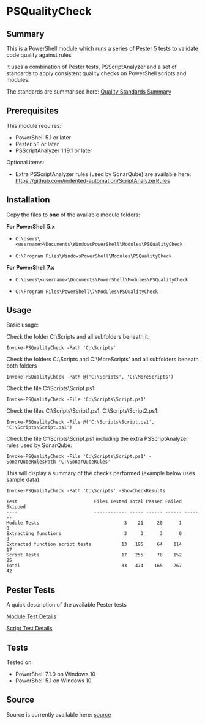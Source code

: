 # PSQualityCheck

## Summary

This is a PowerShell module which runs a series of Pester 5 tests to validate code quality against rules

It uses a combination of Pester tests, PSScriptAnalyzer and a set of standards to apply consistent quality checks on PowerShell scripts and modules.

The standards are summarised here: [Quality Standards Summary](https://github.com/andrewrdavidson/PSQualityCheck/wiki/Standards)

## Prerequisites

This module requires:

* PowerShell 5.1 or later
* Pester 5.1 or later
* PSScriptAnalyzer 1.19.1 or later

Optional items:

* Extra PSScriptAnalyzer rules (used by SonarQube) are available here: https://github.com/indented-automation/ScriptAnalyzerRules

## Installation

Copy the files to **one** of the available module folders:

__For PowerShell 5.x__

* `C:\Users\<username>\Documents\WindowsPowerShell\Modules\PSQualityCheck`

* `C:\Program Files\WindowsPowerShell\Modules\PSQualityCheck`

__For PowerShell 7.x__

* `C:\Users\<username>\Documents\PowerShell\Modules\PSQualityCheck`

* `C:\Program Files\PowerShell\7\Modules\PSQualityCheck`

## Usage

Basic usage:

Check the folder C:\Scripts and all subfolders beneath it:

`Invoke-PSQualityCheck -Path 'C:\Scripts'`

Check the folders C:\Scripts and C:\MoreScripts' and all subfolders beneath both folders

`Invoke-PSQualityCheck -Path @('C:\Scripts', 'C:\MoreScripts')`

Check the file C:\Scripts\Script.ps1:

`Invoke-PSQualityCheck -File 'C:\Scripts\Script.ps1'`

Check the files C:\Scripts\Script1.ps1, C:\Scripts\Script2.ps1:

`Invoke-PSQualityCheck -File @('C:\Scripts\Script.ps1', 'C:\Scripts\Script.ps1')`

Check the file C:\Scripts\Script.ps1 including the extra PSScriptAnalyzer rules used by SonarQube:

`Invoke-PSQualityCheck -File 'C:\Scripts\Script.ps1' -SonarQubeRulesPath 'C:\SonarQubeRules'`

This will display a summary of the checks performed (example below uses sample data):

`Invoke-PSQualityCheck -Path 'C:\Scripts' -ShowCheckResults`

    Test                            Files Tested Total Passed Failed Skipped
    ----                            ------------ ----- ------ ------ -------
    Module Tests                               3    21     20      1       0
    Extracting functions                       3     3      3      0       0
    Extracted function script tests           13   195     64    114      17
    Script Tests                              17   255     78    152      25
    Total                                     33   474    165    267      42

## Pester Tests

A quick description of the available Pester tests

[Module Test Details](https://github.com/andrewrdavidson/PSQualityCheck/wiki/Module-Tests)

[Script Test Details](https://github.com/andrewrdavidson/PSQualityCheck/wiki/Script-Tests)

## Tests

Tested on:

* PowerShell 7.1.0 on Windows 10
* PowerShell 5.1 on Windows 10

## Source

Source is currently available here: [source](https://github.com/andrewrdavidson/powershell-quality-checks)
